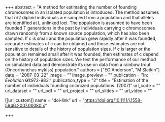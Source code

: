 +++
abstract = "A method for estimating the number of founding chromosomes in an isolated population is introduced. The method assumes that n/2 diploid individuals are sampled from a population and that alleles are identified at L unlinked loci. The population is assumed to have been founded T generations in the past by individuals carrying c chromosomes drawn randomly from a known source population, which has also been sampled. If c is small and the population grew rapidly after it was founded, accurate estimates of c can be obtained and those estimates are not sensitive to details of the history of population sizes. If c is larger or the population remained small after it was founded, then estimates of c depend on the history of population sizes. We test the performance of our method on simulated data and demonstrate its use on data from a rainbow trout (Oncorhynchus mykiss) population." 
authors = ["EC Anderson", "M Slatkin"] 
date = "2007-03-22" 
image = "" 
image_preview = "" 
publication = "In: _Evolution_ **61**:972-983." 
publication_type = "2" 
title = "Estimation of the number of individuals founding colonized populations. (2007)" 
url_code = "" 
url_dataset = "" 
url_pdf = "" 
url_project = "" 
url_slides = "" 
url_video = "" 


[[url_custom]]
name = "doi-link"
url = "https://doi.org/10.1111/j.1558-5646.2007.00080.x"

+++

